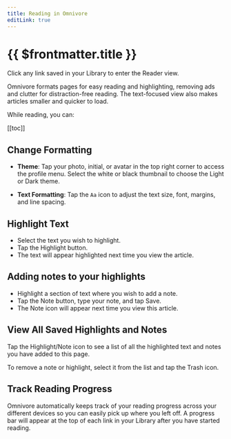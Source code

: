 ```yaml
---
title: Reading in Omnivore
editLink: true
---
```


# {{ $frontmatter.title }}

Click any link saved in your Library to enter the Reader view.

Omnivore formats pages for easy reading and highlighting, removing ads and clutter for distraction-free reading. The text-focused view also makes articles smaller and quicker to load.

While reading, you can:

[[toc]]

## Change Formatting

- **Theme**: Tap your photo, initial, or avatar in the top right corner to access the profile menu. Select the white or black thumbnail to choose the Light or Dark theme.

- **Text Formatting**: Tap the `Aa` icon to adjust the text size, font, margins, and line spacing.

## Highlight Text

- Select the text you wish to highlight.
- Tap the Highlight button.
- The text will appear highlighted next time you view the article.

## Adding notes to your highlights

- Highlight a section of text where you wish to add a note.
- Tap the Note button, type your note, and tap Save.
- The Note icon will appear next time you view this article.

## View All Saved Highlights and Notes

Tap the Highlight/Note icon to see a list of all the highlighted text and notes you have added to this page.

To remove a note or highlight, select it from the list and tap the Trash icon.

## Track Reading Progress

Omnivore automatically keeps track of your reading progress across your different devices so you can easily pick up where you left off. A progress bar will appear at the top of each link in your Library after you have started reading.
